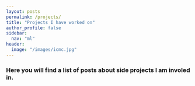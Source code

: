 ```yaml
---
layout: posts
permalink: /projects/
title: "Projects I have worked on"
author_profile: false
sidebar:
  nav: "ml"
header:
  image: "/images/icmc.jpg"
---
```


### Here you will find a list of posts about side projects I am involed in.

